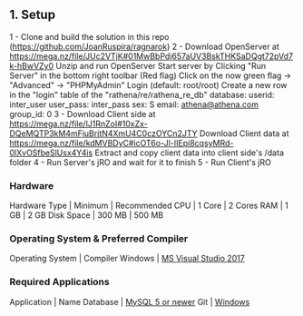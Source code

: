 

## 1. Setup
1 - Clone and build the solution in this repo (https://github.com/JoanRuspira/ragnarok)
2 - Download OpenServer at https://mega.nz/file/JUc2VTjK#01MwBbPdj657aUV3BskTHKSaDQgt72pVd7k-hBwVZy0
      Unzip and run OpenServer
      Start server by Clicking "Run Server" in the bottom right toolbar (Red flag)
      Click on the now green flag -> "Advanced" -> "PHPMyAdmin"
      Login (default: root/root)
      Create a new row in the "login" table of the "rathena/re/rathena_re_db" database:
        userid: inter_user
        user_pass: inter_pass
        sex: S
        email: athena@athena.com
        group_id: 0
3 - Download Client side at https://mega.nz/file/lJ1RnZoI#10xZx-DQeMQTP3kM4mFjuBrjtN4XmU4C0czOYCn2JTY
      Download Client data at https://mega.nz/file/kdMVBDyC#icOT6o-Jl-IIEpi8cqsyMRd-0lXvOSfbeSlUsx4Y4is
      Extract and copy client data into client side's /data folder
4 - Run Server's jRO and wait for it to finish
5 - Run Client's jRO


### Hardware
Hardware Type | Minimum | Recommended
CPU | 1 Core | 2 Cores
RAM | 1 GB | 2 GB
Disk Space | 300 MB | 500 MB

### Operating System & Preferred Compiler
Operating System | Compiler
Windows | [MS Visual Studio 2017](https://www.visualstudio.com/downloads/)

### Required Applications
Application | Name
Database | [MySQL 5 or newer](https://www.mysql.com/downloads/) 
Git | [Windows](https://gitforwindows.org/) 